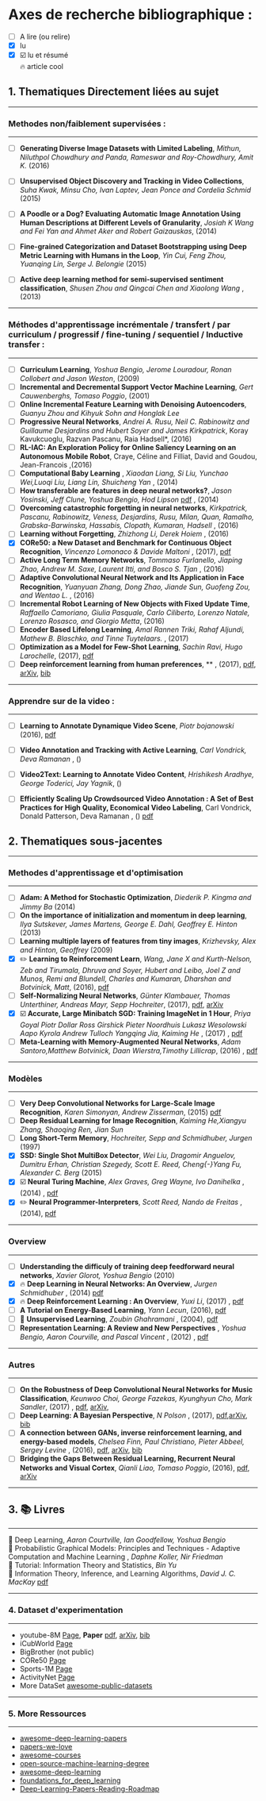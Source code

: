 # Axes de recherche bibliographique :

- [ ] A lire (ou relire)
- [x] lu
- [x] :ballot_box_with_check: lu et résumé <br>
 :fire: article cool

## 1. Thematiques Directement liées au sujet

*********************************************************************
### Methodes non/faiblement supervisées :
*********************************************************************
- [ ] **Generating Diverse Image Datasets with Limited Labeling**, *Mithun, Niluthpol Chowdhury and Panda, Rameswar and Roy-Chowdhury, Amit K.* (2016)
- [ ] **Unsupervised Object Discovery and Tracking in Video Collections**, *Suha Kwak, Minsu Cho, Ivan Laptev, Jean Ponce and Cordelia Schmid* (2015)
- [ ] **A Poodle or a Dog? Evaluating Automatic Image Annotation Using Human Descriptions at Different Levels of Granularity**, *Josiah K Wang and Fei Yan and Ahmet Aker and Robert Gaizauskas*, (2014)
- [ ] **Fine-grained Categorization and Dataset Bootstrapping using Deep Metric Learning with Humans in the Loop**, *Yin Cui, Feng Zhou, Yuanqing Lin, Serge J. Belongie* (2015)
- [ ] **Active deep learning method for semi-supervised sentiment classification**, *Shusen Zhou and Qingcai Chen and Xiaolong Wang* ,(2013)


*********************************************************************
### Méthodes d'apprentissage incrémentale / transfert / par curriculum / progressif / fine-tuning / sequentiel / Inductive transfer  :
*********************************************************************
- [ ] **Curriculum Learning**, *Yoshua Bengio, Jerome Louradour, Ronan Collobert and Jason Weston*, (2009)
- [ ] **Incremental and Decremental Support Vector Machine Learning**, *Gert Cauwenberghs, Tomaso Poggio*, (2001)
- [ ] **Online Incremental Feature Learning with Denoising Autoencoders**, *Guanyu Zhou and Kihyuk Sohn and Honglak Lee*
- [ ] **Progressive Neural Networks**, *Andrei A. Rusu, Neil C. Rabinowitz and Guillaume Desjardins and Hubert Soyer and James Kirkpatrick*, Koray Kavukcuoglu, Razvan Pascanu, Raia Hadsell*, (2016)
- [ ] **RL-IAC: An Exploration Policy for Online Saliency Learning on an Autonomous Mobile Robot**, Craye, Céline and Filliat, David and Goudou, Jean-Francois ,(2016)
- [ ] **Computational Baby Learning** , *Xiaodan Liang, Si Liu, Yunchao Wei,Luoqi Liu, Liang Lin, Shuicheng Yan* , (2014)
- [ ] **How transferable are features in deep neural networks?**, *Jason Yosinski, Jeff Clune, Yoshua Bengio, Hod Lipson* [pdf](https://arxiv.org/pdf/1706.02515.pdf) , (2014) 
- [ ] **Overcoming catastrophic forgetting in neural networks**, *Kirkpatrick, Pascanu, Rabinowitz, 
	Veness, Desjardins, Rusu, Milan, Quan, Ramalho, Grabska-Barwinska, Hassabis, Clopath, Kumaran, Hadsell*  , (2016)
- [ ] **Learning without Forgetting**, *Zhizhong Li, Derek Hoiem* , (2016)
- [x] **CORe50: a New Dataset and Benchmark for Continuous Object Recognition**, *Vincenzo Lomonaco & Davide Maltoni* , (2017), [pdf](https://128.84.21.199/pdf/1705.03550.pdf)
- [ ] **Active Long Term Memory Networks**, *Tommaso Furlanello, Jiaping Zhao, Andrew M. Saxe, Laurent Itti, and Bosco S. Tjan* , (2016)
- [ ] **Adaptive Convolutional Neural Network and Its Application in Face Recognition**, *Yuanyuan Zhang, Dong Zhao, Jiande Sun, Guofeng Zou, and Wentao L.* , (2016)
- [ ] **Incremental Robot Learning of New Objects with Fixed Update Time**, *Raffaello Camoriano, Giulia Pasquale, Carlo Ciliberto, Lorenzo Natale, Lorenzo Rosasco, and Giorgio Metta*, (2016)
- [ ] **Encoder Based Lifelong Learning**, *Amal Rannen Triki, Rahaf Aljundi, Mathew B. Blaschko, and Tinne Tuytelaars.* , (2017)
- [ ] **Optimization as a Model for Few-Shot Learning**, *Sachin Ravi, Hugo Larochelle*, (2017), [pdf](https://openreview.net/pdf?id=rJY0-Kcll)
- [ ] **Deep reinforcement learning from human preferences**, ** , (2017), [pdf](https://arxiv.org/pdf/1706.03741), [arXiv](https://arxiv.org/abs/1706.03741), [bib](http://adsabs.harvard.edu/cgi-bin/nph-bib_query?bibcode=2017arXiv170603741C&data_type=BIBTEX&db_key=PRE&nocookieset=1)

*********************************************************************
### Apprendre sur de la video :
*********************************************************************
- [ ] **Learning to Annotate Dynamique Video Scene**, *Piotr bojanowski* (2016), [pdf](https://hal.inria.fr/tel-01364560/document)
- [ ] **Video Annotation and Tracking with Active Learning**, *Carl Vondrick, Deva Ramanan* , ()
- [ ] **Video2Text: Learning to Annotate Video Content**, *Hrishikesh Aradhye, George Toderici, Jay Yagnik*, ()
- [ ] **Efficiently Scaling Up Crowdsourced Video Annotation : A Set of Best Practices for High Quality, Economical Video Labeling**, Carl Vondrick, Donald Patterson, Deva Ramanan , () [pdf](http://carlvondrick.com/vatic/ijcv.pdf)


## 2. Thematiques sous-jacentes

*********************************************************************
### Methodes d'apprentissage et d'optimisation
*********************************************************************
- [ ] **Adam: A Method for Stochastic Optimization**, *Diederik P. Kingma and Jimmy Ba* (2014)
- [ ] **On the importance of initialization and momentum in deep learning**, *Ilya Sutskever, James Martens, George E. Dahl, Geoffrey E. Hinton* (2013)
- [ ] **Learning multiple layers of features from tiny images**, *Krizhevsky, Alex and Hinton, Geoffrey* (2009)
- [x] :pencil2: **Learning  to Reinforcement Learn**, *Wang, Jane X and Kurth-Nelson, Zeb and Tirumala, Dhruva and Soyer, Hubert and Leibo, Joel Z and Munos, Remi and Blundell, Charles and Kumaran, Dharshan and Botvinick, Matt*, (2016), [pdf](https://arxiv.org/pdf/1611.05763.pdf)
- [ ] **Self-Normalizing Neural Networks**, *Günter Klambauer, Thomas Unterthiner, Andreas Mayr, Sepp Hochreiter*, (2017), [pdf](https://arxiv.org/pdf/1706.02515.pdf), [arXiv](https://arxiv.org/abs/1706.02515) 
- [x] :ballot_box_with_check: **Accurate, Large Minibatch SGD: Training ImageNet in 1 Hour**, *Priya Goyal Piotr Dollar Ross Girshick Pieter Noordhuis Lukasz Wesolowski Aapo Kyrola Andrew Tulloch Yangqing Jia, Kaiming He* , (2017) , [pdf](https://research.fb.com/wp-content/uploads/2017/06/imagenet1kin1h3.pdf)
- [ ] **Meta-Learning with Memory-Augmented Neural Networks**, *Adam Santoro,Matthew Botvinick, Daan Wierstra,Timothy Lillicrap*, (2016) , [pdf](http://proceedings.mlr.press/v48/santoro16.pdf)

*********************************************************************
### Modèles
*********************************************************************
- [ ] **Very Deep Convolutional Networks for Large-Scale Image Recognition**, *Karen Simonyan, Andrew Zisserman*, (2015) [pdf](https://arxiv.org/pdf/1409.1556.pdf)
- [ ] **Deep Residual Learning for Image Recognition**, *Kaiming He,Xiangyu Zhang, Shaoqing Ren, Jian Sun*
- [ ] **Long Short-Term Memory**, *Hochreiter, Sepp and Schmidhuber, Jurgen* (1997)
- [x] **SSD: Single Shot MultiBox Detector**, *Wei Liu, Dragomir Anguelov, Dumitru Erhan, Christian Szegedy, Scott E. Reed, Cheng{-}Yang Fu, Alexander C. Berg* (2015)
- [x] :ballot_box_with_check: **Neural Turing Machine**, *Alex Graves, Greg Wayne, Ivo Danihelka* , (2014) ,  [pdf](https://arxiv.org/pdf/1410.5401.pdf)
- [x] :pencil2: **Neural Programmer-Interpreters**, *Scott Reed, Nando de Freitas* , (2014), [pdf](https://arxiv.org/pdf/1511.06279.pdf)

*********************************************************************
### Overview
*********************************************************************
- [ ] **Understanding the difficuly of training deep feedforward neural networks**, *Xavier Glorot, Yoshua Bengio* (2010)
- [x] :fire: **Deep Learning in Neural Networks: An Overview**, *Jurgen Schmidhuber* , (2014) [pdf](https://arxiv.org/pdf/1404.7828.pdf)
- [x] :fire: **Deep Reinforcement Learning : An Overview**, *Yuxi Li*, (2017) , [pdf](https://arxiv.org/pdf/1701.07274.pdf)
- [ ] **A Tutorial on Energy-Based Learning**, *Yann Lecun*, (2016), [pdf](http://yann.lecun.com/exdb/publis/pdf/lecun-06.pdf)
- [ ] :page_facing_up: **Unsupervised Learning**, *Zoubin Ghahramani* , (2004), [pdf](http://www.inf.ed.ac.uk/teaching/courses/pmr/docs/ul.pdf)
- [ ] **Representation Learning: A Review and New Perspectives** , *Yoshua Bengio, Aaron Courville, and Pascal Vincent* , (2012) , [pdf](http://www.cl.uni-heidelberg.de/courses/ws14/deepl/BengioETAL12.pdf)

*********************************************************************
### Autres
*********************************************************************
- [ ] **On the Robustness of Deep Convolutional Neural Networks for Music Classification**, *Keunwoo Choi, George Fazekas, Kyunghyun Cho, Mark Sandler*, (2017) , [pdf](https://arxiv.org/pdf/1706.02361.pdf), [arXiv](https://arxiv.org/abs/1706.02361),
- [ ] **Deep Learning: A Bayesian Perspective**, *N Polson* , (2017), [pdf](https://arxiv.org/pdf/1706.00473.pdf),[arXiv](https://arxiv.org/abs/1706.00473), [bib](http://adsabs.harvard.edu/cgi-bin/nph-bib_query?bibcode=2017arXiv170600473P&data_type=BIBTEX&db_key=PRE&nocookieset=1)
- [ ] **A connection between GANs, inverse reinforcement learning, and energy-based models**, *Chelsea Finn, Paul Christiano, Pieter Abbeel, Sergey Levine* , (2016), [pdf](https://arxiv.org/pdf/1611.03852), [arXiv](https://arxiv.org/abs/1611.03852), [bib](http://dblp.uni-trier.de/rec/bibtex/journals/corr/FinnCAL16)
- [ ] **Bridging the Gaps Between Residual Learning, Recurrent Neural Networks and Visual Cortex**, *Qianli Liao, Tomaso Poggio*, (2016), [pdf](https://arxiv.org/pdf/1604.03640), [arXiv](https://arxiv.org/abs/1604.03640) 

*********************************************************************
## 3. :books: Livres
*********************************************************************
:closed_book: Deep Learning, *Aaron Courtville, Ian Goodfellow, Yoshua Bengio* <br>
:green_book: Probabilistic Graphical Models: Principles and Techniques - Adaptive Computation and Machine Learning , *Daphne Koller,	Nir Friedman* <br>
:blue_book: Tutorial: Information Theory and Statistics, *Bin Yu* <br>
:orange_book: Information Theory, Inference, and Learning Algorithms, *David J. C. MacKay* [pdf](http://www.inference.org.uk/itprnn/book.pdf)


*********************************************************************
### 4. Dataset d'experimentation
*********************************************************************

- youtube-8M [Page](https://research.google.com/youtube8m/), **Paper** [pdf](https://arxiv.org/pdf/1609.08675), [arXiv](https://arxiv.org/abs/1609.08675), [bib](http://dblp.uni-trier.de/rec/bibtex/journals/corr/Abu-El-HaijaKLN16)
- iCubWorld [Page](https://robotology.github.io/iCubWorld/)
- BigBrother (not public)
- CORe50 [Page](https://vlomonaco.github.io/core50/)
- Sports-1M [Page](http://cs.stanford.edu/people/karpathy/deepvideo/)
- ActivityNet [Page](http://activity-net.org/)
- More DataSet [awesome-public-datasets](https://github.com/caesar0301/awesome-public-datasets)

*********************************************************************
### 5. More Ressources
*********************************************************************

- [awesome-deep-learning-papers](https://github.com/terryum/awesome-deep-learning-papers)
- [papers-we-love](https://github.com/papers-we-love/papers-we-love)
- [awesome-courses](https://github.com/prakhar1989/awesome-courses)
- [open-source-machine-learning-degree](https://github.com/Nixonite/open-source-machine-learning-degree)
- [awesome-deep-learning](https://github.com/ChristosChristofidis/awesome-deep-learning)
- [foundations_for_deep_learning](https://github.com/pauli-space/foundations_for_deep_learning)
- [Deep-Learning-Papers-Reading-Roadmap](https://github.com/songrotek/Deep-Learning-Papers-Reading-Roadmap)
